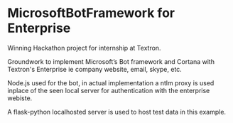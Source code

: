 # MicrosoftBotFramework for Enterprise

Winning Hackathon project for internship at Textron.

Groundwork to implement Microsoft’s Bot framework and Cortana with Textron's Enterprise 
ie company website, email, skype, etc.

Node.js used for the bot, in actual implementation a ntlm proxy is used inplace of the seen 
local server for authentication with the enterprise webiste. 

A flask-python localhosted server is used to host test data in this example. 
